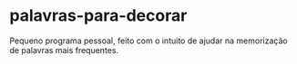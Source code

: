 ﻿# palavras-para-decorar
Pequeno programa pessoal, feito com o intuito de ajudar na memorização de palavras mais frequentes.<br />
<br />

